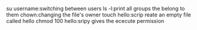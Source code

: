 su username:switching between users
ls -l:print all groups the belong to them
chown:changing the file's owner
touch hello:scrip reate an empty file called hello
chmod 100 hello:sripy gives the ececute permission
